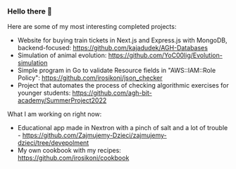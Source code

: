 ### Hello there 👋

Here are some of my most interesting completed projects:
- Website for buying train tickets in Next.js and Express.js with MongoDB, backend-focused: https://github.com/kajadudek/AGH-Databases
- Simulation of animal evolution: https://github.com/YoC00lig/Evolution-simulation
- Simple program in Go to validate Resource fields in "AWS::IAM::Role Policy": https://github.com/irosikoni/json_checker
- Project that automates the process of checking algorithmic exercises for younger students: https://github.com/agh-bit-academy/SummerProject2022


What I am working on right now:
- Educational app made in Nextron with a pinch of salt and a lot of trouble - https://github.com/Zajmujemy-Dzieci/zajmujemy-dzieci/tree/devepolment
- My own cookbook with my recipes: https://github.com/irosikoni/cookbook

